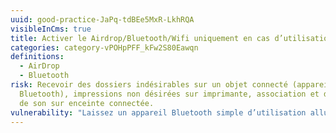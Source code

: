 ```yaml
---
uuid: good-practice-JaPq-tdBEe5MxR-LkhRQA
visibleInCms: true
title: Activer le Airdrop/Bluetooth/Wifi uniquement en cas d’utilisation.
categories: category-vPOHpPFF_kFw2S80Eawqn
definitions:
  - AirDrop
  - Bluetooth
risk: Recevoir des dossiers indésirables sur un objet connecté (appareil
  Bluetooth), impressions non désirées sur imprimante, association et diffusion
  de son sur enceinte connectée.
vulnerability: "Laissez un appareil Bluetooth simple d’utilisation allumé. "
---
```


